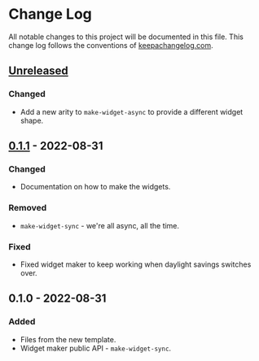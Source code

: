 # Change Log
All notable changes to this project will be documented in this file. This change log follows the conventions of [keepachangelog.com](http://keepachangelog.com/).

## [Unreleased]
### Changed
- Add a new arity to `make-widget-async` to provide a different widget shape.

## [0.1.1] - 2022-08-31
### Changed
- Documentation on how to make the widgets.

### Removed
- `make-widget-sync` - we're all async, all the time.

### Fixed
- Fixed widget maker to keep working when daylight savings switches over.

## 0.1.0 - 2022-08-31
### Added
- Files from the new template.
- Widget maker public API - `make-widget-sync`.

[Unreleased]: https://sourcehost.site/your-name/cqrs-web-services/compare/0.1.1...HEAD
[0.1.1]: https://sourcehost.site/your-name/cqrs-web-services/compare/0.1.0...0.1.1
